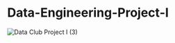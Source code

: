 # Data-Engineering-Project-I
![Data Club Project I (3)](https://user-images.githubusercontent.com/126924616/222856535-e529bd49-d42e-441a-b2b0-55fa04b7207b.jpg)

